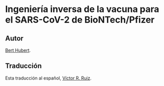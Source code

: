 # Ingeniería inversa de la vacuna para el SARS-CoV-2 de BioNTech/Pfizer

## Autor

[Bert Hubert](https://berthub.eu/).


## Traducción

Esta traducción al español, [Víctor R. Ruiz](http://rvr.linotipo.es/).
